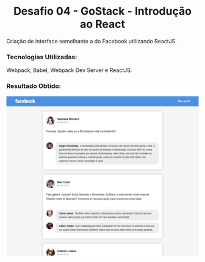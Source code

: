 <h1 align="center">Desafio 04 - GoStack - Introdução ao React</h1>
<p>Criação de interface semelhante a do Facebook utilizando ReactJS.</p>
<h3>Tecnologias Utilizadas:</h3>
Webpack, Babel, Webpack Dev Server e ReactJS.
<h3>Resultado Obtido:</h3>
<img src=".github/resultado-facebook.png">
